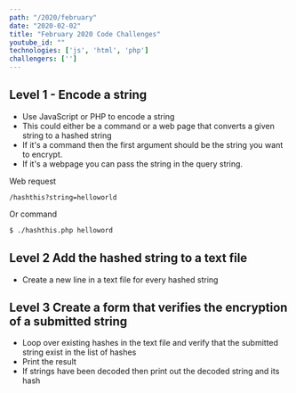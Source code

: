 ```yaml
---
path: "/2020/february"
date: "2020-02-02"
title: "February 2020 Code Challenges"
youtube_id: ""
technologies: ['js', 'html', 'php']
challengers: ['']
---
```

## Level 1 - Encode a string
- Use JavaScript or PHP to encode a string
- This could either be a command or a web page that converts a given string to a hashed string
- If it's a command then the first argument should be the string you want to encrypt.
- If it's a webpage you can pass the string in the query string.

Web request

`/hashthis?string=helloworld`

Or command 
```bash
$ ./hashthis.php helloword
```

## Level 2 Add the hashed string to a text file
-  Create a new line in a text file for every hashed string

## Level 3 Create a form that verifies the encryption of a submitted string
- Loop over existing hashes in the text file and verify that the submitted string exist in the list of hashes
- Print the result
- If strings have been decoded then print out the decoded string and its hash